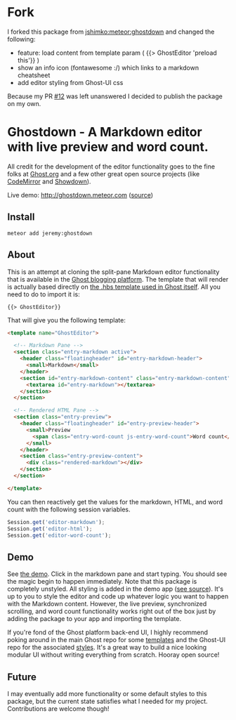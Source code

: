 # Fork
I forked this package from [jshimko:meteor:ghostdown](https://github.com/jshimko/meteor-ghostdown) and changed the following:
- feature: load content from template param ( {{> GhostEditor 'preload this'}} )
- show an info icon (fontawesome :/) which links to a markdown cheatsheet
- add editor styling from Ghost-UI css

Because my PR [#12](https://github.com/jshimko/meteor-ghostdown/pull/12) was left unanswered I decided to publish the package on my own.


# Ghostdown - A Markdown editor with live preview and word count.

All credit for the development of the editor functionality goes to the fine folks at [Ghost.org](http://ghost.org) and a few other great open source projects (like [CodeMirror](http://codemirror.net) and [Showdown](https://github.com/coreyti/showdown)).

Live demo:  http://ghostdown.meteor.com  ([source](https://github.com/jshimko/meteor-ghostdown-demo))

## Install

`meteor add jeremy:ghostdown`

## About

This is an attempt at cloning the split-pane Markdown editor functionality that is available in the [Ghost blogging platform](http://ghost.org).  The template that will render is actually based directly on [the .hbs template used in Ghost itself](https://github.com/TryGhost/Ghost/blob/master/core/client/templates/editor/edit.hbs).  All you need to do to import it is:

`{{> GhostEditor}}`

That will give you the following template:

```html
<template name="GhostEditor">

  <!-- Markdown Pane -->
  <section class="entry-markdown active">
    <header class="floatingheader" id="entry-markdown-header">
      <small>Markdown</small>
    </header>
    <section id="entry-markdown-content" class="entry-markdown-content">
      <textarea id="entry-markdown"></textarea>
    </section>
  </section>

  <!-- Rendered HTML Pane -->
  <section class="entry-preview">
    <header class="floatingheader" id="entry-preview-header">
      <small>Preview
        <span class="entry-word-count js-entry-word-count">Word count</span>
      </small>
    </header>
    <section class="entry-preview-content">
      <div class="rendered-markdown"></div>
    </section>
  </section>

</template>

```

You can then reactively get the values for the markdown, HTML, and word count with the following session variables.

```javascript
Session.get('editor-markdown');
Session.get('editor-html');
Session.get('editor-word-count'); 
```

## Demo

See [the demo](http://ghostdown.meteor.com).  Click in the markdown pane and start typing.  You should see the magic begin to happen immediately.  Note that this package is completely unstyled.  All styling is added in the demo app ([see source](https://github.com/jshimko/meteor-ghostdown-demo)).  It's up to you to style the editor and code up whatever logic you want to happen with the Markdown content. However, the live preview, synchronized scrolling, and word count functionality works right out of the box just by adding the package to your app and importing the template.

If you're fond of the Ghost platform back-end UI, I highly recommend poking around in the main Ghost repo for some [templates](https://github.com/TryGhost/Ghost/tree/master/core/client/templates) and the Ghost-UI repo for the associated [styles](https://github.com/TryGhost/Ghost-UI/tree/master/sass).  It's a great way to build a nice looking modular UI without writing everything from scratch.  Hooray open source!

## Future

I may eventually add more functionality or some default styles to this package, but the current state satisfies what I needed for my project.  Contributions are welcome though!
